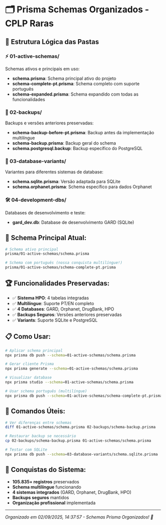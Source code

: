 # 🗂️ Prisma Schemas Organizados - CPLP Raras

## 📁 Estrutura Lógica das Pastas

### ⚡ 01-active-schemas/
Schemas ativos e principais em uso:
- **schema.prisma**: Schema principal ativo do projeto
- **schema-complete-pt.prisma**: Schema completo com suporte português
- **schema-expanded.prisma**: Schema expandido com todas as funcionalidades

### 💾 02-backups/
Backups e versões anteriores preservadas:
- **schema-backup-before-pt.prisma**: Backup antes da implementação multilíngue
- **schema-backup.prisma**: Backup geral do schema
- **schema.postgresql.backup**: Backup específico do PostgreSQL

### 🔀 03-database-variants/
Variantes para diferentes sistemas de database:
- **schema.sqlite.prisma**: Versão adaptada para SQLite
- **schema.orphanet.prisma**: Schema específico para dados Orphanet

### 🛠️ 04-development-dbs/
Databases de desenvolvimento e teste:
- **gard_dev.db**: Database de desenvolvimento GARD (SQLite)

## 🎯 Schema Principal Atual:
```bash
# Schema ativo principal
prisma/01-active-schemas/schema.prisma

# Schema com português (nossa conquista multilíngue!)
prisma/01-active-schemas/schema-complete-pt.prisma
```

## 🏆 Funcionalidades Preservadas:
- ✅ **Sistema HPO**: 4 tabelas integradas
- ✅ **Multilíngue**: Suporte PT/EN completo
- ✅ **4 Databases**: GARD, Orphanet, DrugBank, HPO
- ✅ **Backups Seguros**: Versões anteriores preservadas
- ✅ **Variants**: Suporte SQLite e PostgreSQL

## 📋 Como Usar:
```bash
# Aplicar schema principal
npx prisma db push --schema=01-active-schemas/schema.prisma

# Gerar cliente Prisma
npx prisma generate --schema=01-active-schemas/schema.prisma

# Visualizar database
npx prisma studio --schema=01-active-schemas/schema.prisma

# Usar schema português (multilíngue)
npx prisma db push --schema=01-active-schemas/schema-complete-pt.prisma
```

## 🔧 Comandos Úteis:
```bash
# Ver diferenças entre schemas
diff 01-active-schemas/schema.prisma 02-backups/schema-backup.prisma

# Restaurar backup se necessário
cp 02-backups/schema-backup.prisma 01-active-schemas/schema.prisma

# Testar com SQLite
npx prisma db push --schema=03-database-variants/schema.sqlite.prisma
```

## 🎉 Conquistas do Sistema:
- **105.835+ registros** preservados
- **Schema multilíngue** funcionando
- **4 sistemas integrados** (GARD, Orphanet, DrugBank, HPO)
- **Backups seguros** mantidos
- **Organização profissional** implementada

---
*Organizado em 02/09/2025, 14:37:57 - Schemas Prisma Organizados! 🎯*

